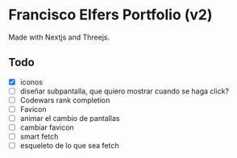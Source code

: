 # Francisco Elfers Portfolio (v2)
Made with Nextjs and Threejs.

## Todo
- [x] iconos
- [ ] diseñar subpantalla, que quiero mostrar cuando se haga click?
- [ ] Codewars rank completion
- [ ] Favicon
- [ ] animar el cambio de pantallas
- [ ] cambiar favicon
- [ ] smart fetch
- [ ] esqueleto de lo que sea fetch